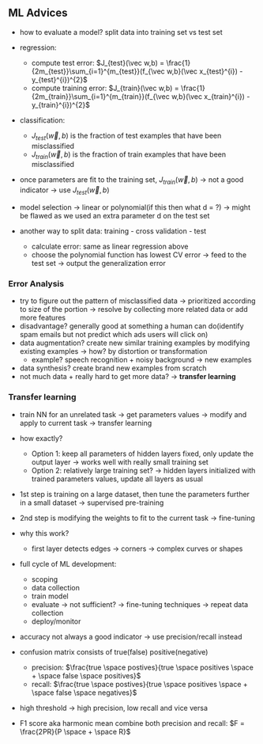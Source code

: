 ## ML Advices

- how to evaluate a model? split data into training set vs test set
- regression:

  - compute test error: $J_{test}(\vec w,b) = \frac{1}{2m_{test}}\sum_{i=1}^{m_{test}}(f_{\vec w,b}(\vec x_{test}^{i}) - y_{test}^{i})^{2}$
  - compute training error: $J_{train}(\vec w,b) = \frac{1}{2m_{train}}\sum_{i=1}^{m_{train}}(f_{\vec w,b}(\vec x_{train}^{i}) - y_{train}^{i})^{2}$

- classification:

  - $J_{test}(\vec w,b)$ is the fraction of test examples that have been misclassified
  - $J_{train}(\vec w,b)$ is the fraction of train examples that have been misclassified

- once parameters are fit to the training set, $J_{train}(\vec w,b)$ -> not a good indicator -> use $J_{test}(\vec w,b)$
- model selection -> linear or polynomial(if this then what d = ?) -> might be flawed as we used an extra parameter d on the test set
- another way to split data: training - cross validation - test
  - calculate error: same as linear regression above
  - choose the polynomial function has lowest CV error -> feed to the test set -> output the generalization error

### Error Analysis

- try to figure out the pattern of misclassified data -> prioritized according to size of the portion -> resolve by collecting more related data or add more features
- disadvantage? generally good at something a human can do(identify spam emails but not predict which ads users will click on)
- data augmentation? create new similar training examples by modifying existing examples -> how? by distortion or transformation
  - example? speech recognition + noisy background -> new examples
- data synthesis? create brand new examples from scratch
- not much data + really hard to get more data? -> **transfer learning**

### Transfer learning

- train NN for an unrelated task -> get parameters values -> modify and apply to current task -> transfer learning
- how exactly?
  - Option 1: keep all parameters of hidden layers fixed, only update the output layer -> works well with really small training set
  - Option 2: relatively large training set? -> hidden layers initialized with trained parameters values, update all layers as usual
- 1st step is training on a large dataset, then tune the parameters further in a small dataset -> supervised pre-training
- 2nd step is modifying the weights to fit to the current task -> fine-tuning
- why this work?
  - first layer detects edges -> corners -> complex curves or shapes
- full cycle of ML development:

  - scoping
  - data collection
  - train model
  - evaluate -> not sufficient? -> fine-tuning techniques -> repeat data collection
  - deploy/monitor

- accuracy not always a good indicator -> use precision/recall instead
- confusion matrix consists of true(false) positive(negative)
  - precision: $\frac{true \space postives}{true \space positives \space + \space false \space positives}$
  - recall: $\frac{true \space postives}{true \space positives \space + \space false \space negatives}$
- high threshold -> high precision, low recall and vice versa
- F1 score aka harmonic mean combine both precision and recall: $F = \frac{2PR}{P \space + \space R}$
